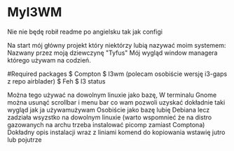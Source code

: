 # MyI3WM

Nie nie będę robił readme po angielsku tak jak configi

Na start mój główny projekt który niektórzy lubią nazywać moim systemem: Nazwany przez moją dziewczynę "Tyfus" Mój wygląd window managera którego używam na codzień.

#Required packages
$ Compton 
$ I3wm (polecam osobiście wersję i3-gaps z repo airblader) 
$ Feh 
$ I3 status

Można tego używać na dowolnym linuxie jako bazę, W terminalu Gnome można usunąć scrollbar i menu bar co wam pozwoli uzyskać dokładnie taki wygląd jak ja używamużywam Osobiście jako bazę lubię Debiana lecz zadziała wsyzstko na dowolnym linuxie (warto wspomnieć że na distro gazowanych na archu trzeba instalować picomp zamiast Comptona) Dokładny opis instalacji wraz z liniami komend do kopiowania wstawię jutro lub pojutrze
